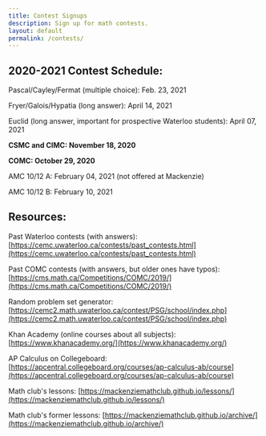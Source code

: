 ```yaml
---
title: Contest Signups
description: Sign up for math contests.
layout: default
permalink: /contests/
---
```

<h2>2020-2021 Contest Schedule:</h2>

Pascal/Cayley/Fermat (multiple choice): Feb. 23, 2021

Fryer/Galois/Hypatia (long answer): April 14, 2021

Euclid (long answer, important for prospective Waterloo students): April 07, 2021

<b>CSMC and CIMC: November 18, 2020</b>

<b>COMC: October 29, 2020</b>

AMC 10/12 A: February 04, 2021 (not offered at Mackenzie)

AMC 10/12 B: February 10, 2021

<h2>Resources:</h2>

Past Waterloo contests (with answers): [https://cemc.uwaterloo.ca/contests/past_contests.html](https://cemc.uwaterloo.ca/contests/past_contests.html)

Past COMC contests (with answers, but older ones have typos): [https://cms.math.ca/Competitions/COMC/2019/](https://cms.math.ca/Competitions/COMC/2019/)

Random problem set generator: [https://cemc2.math.uwaterloo.ca/contest/PSG/school/index.php](https://cemc2.math.uwaterloo.ca/contest/PSG/school/index.php)


Khan Academy (online courses about all subjects): [https://www.khanacademy.org/](https://www.khanacademy.org/)

AP Calculus on Collegeboard: [https://apcentral.collegeboard.org/courses/ap-calculus-ab/course](https://apcentral.collegeboard.org/courses/ap-calculus-ab/course)

Math club's lessons: [https://mackenziemathclub.github.io/lessons/](https://mackenziemathclub.github.io/lessons/)

Math club's former lessons: [https://mackenziemathclub.github.io/archive/](https://mackenziemathclub.github.io/archive/)

